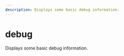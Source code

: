```yaml
---
description: Displays some basic debug information.
---
```


# debug

Displays some basic debug information.

